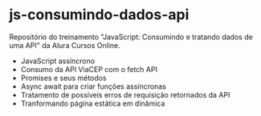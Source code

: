 # js-consumindo-dados-api

Repositório do treinamento "JavaScript: Consumindo e tratando dados de uma API" da Alura Cursos Online.

- JavaScript assíncrono
- Consumo da API ViaCEP com o fetch API
- Promises e seus métodos
- Async await para criar funções assíncronas
- Tratamento de possíveis erros de requisição retornados da API
- Tranformando página estática em dinâmica
